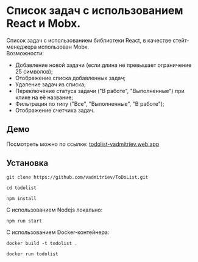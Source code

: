 # Список задач с использованием React и Mobx.
Список задач с использованием библиотеки React, в качестве стейт-менеджера использован Mobx. <br>
Возможности:
* Добавление новой задачи (если длина не превышает ограничение 25 символов);
* Отображение списка добавленных задач;
* Удаление задач из списка;
* Переключение статуса задачи ("В работе", "Выполненные") при клике на её название;
* Фильтрация по типу ("Все", "Выполненные", "В работе");
* Отображение счетчика задач.

## Демо
Посмотреть можно по ссылке: <a href="https://todolist-vadmitriev.web.app/">todolist-vadmitriev.web.app</a>

## Установка
```console
git clone https://github.com/vadmitriev/ToDoList.git
```
``` console
cd todolist
```

``` console
npm install
```
С использованием Nodejs локально:
```console
npm run start
```

С использованием Docker-контейнера:
```console
docker build -t todolist .
```
``` console
docker run todolist
```
